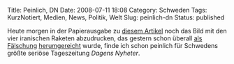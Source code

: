 Title: Peinlich, DN
Date: 2008-07-11 18:08
Category: Schweden
Tags: KurzNotiert, Medien, News, Politik, Welt
Slug: peinlich-dn
Status: published

Heute morgen in der Papierausgabe zu [diesem
Artikel](http://www.dn.se/DNet/jsp/polopoly.jsp?d=573&a=803402) noch das
Bild mit den vier iranischen Raketen abzudrucken, das gestern schon
überall
[als](http://thelede.blogs.nytimes.com/2008/07/10/in-an-iranian-image-a-missile-too-many/?hp)
[Fälschung](http://www.spiegel.de/wissenschaft/mensch/0,1518,565147,00.html)
[herumgereicht](http://photoshopdisasters.blogspot.com/2008/07/iranian-govt-persian-pixels-pwned.html)
wurde, finde ich schon peinlich für Schwedens größte seriöse
Tageszeitung *Dagens Nyheter*.

